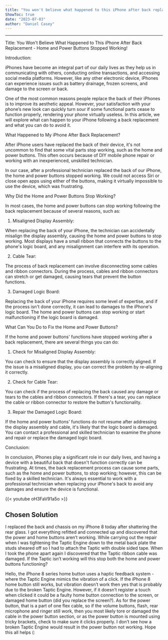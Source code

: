 ```yaml
---
title: "You won't believe what happened to this iPhone after back replacement - Home and Power buttons stopped working!"
ShowToc: true 
date: "2023-07-03"
author: "Daniel Casey"
---
```

*****
Title: You Won't Believe What Happened to This iPhone After Back Replacement - Home and Power Buttons Stopped Working! 

Introduction:

iPhones have become an integral part of our daily lives as they help us in communicating with others, conducting online transactions, and accessing social media platforms. However, like any other electronic device, iPhones can experience issues such as battery drainage, frozen screens, and damage to the screen or back. 

One of the most common reasons people replace the back of their iPhones is to improve its aesthetic appeal. However, your satisfaction with your phone’s new look can quickly turn sour if some functional parts cease to function properly, rendering your phone virtually useless. In this article, we will explore what can happen to your iPhone following a back replacement and what you can do to avoid it. 

What Happened to My iPhone After Back Replacement?

After iPhone users have replaced the back of their device, it's not uncommon to find that some vital parts stop working, such as the home and power buttons. This often occurs because of DIY mobile phone repair or working with an inexperienced, unskilled technician. 

In our case, after a professional technician replaced the back of our iPhone, the home and power buttons stopped working. We could not access Siri or close open apps using either of the buttons, making it virtually impossible to use the device, which was frustrating.

Why Did the Home and Power Buttons Stop Working?

In most cases, the home and power buttons can stop working following the back replacement because of several reasons, such as:

1. Misaligned Display Assembly:

When replacing the back of your iPhone, the technician can accidentally misalign the display assembly, causing the home and power buttons to stop working. Most displays have a small ribbon that connects the buttons to the phone's logic board, and any misalignment can interfere with its operation.

2. Cable Tear:

The process of back replacement can involve disconnecting some cables and ribbon connectors. During the process, cables and ribbon connectors can stretch or get damaged, causing tears that prevent the button functions.

3. Damaged Logic Board:

Replacing the back of your iPhone requires some level of expertise, and if the process isn't done correctly, it can lead to damages to the iPhone's logic board. The home and power buttons can stop working or start malfunctioning if the logic board is damaged.

What Can You Do to Fix the Home and Power Buttons?

If the home and power buttons' functions have stopped working after a back replacement, there are several things you can do:

1. Check for Misaligned Display Assembly:

You can check to ensure that the display assembly is correctly aligned. If the issue is a misaligned display, you can correct the problem by re-aligning it correctly.

2. Check for Cable Tear:

You can check if the process of replacing the back caused any damage or tears to the cables and ribbon connectors. If there's a tear, you can replace the cable or ribbon connector to restore the button's functionality.

3. Repair the Damaged Logic Board:

If the home and power buttons' functions do not resume after addressing the display assembly and cable, it's likely that the logic board is damaged. You can contact a professional and skilled technician to examine the phone and repair or replace the damaged logic board. 

Conclusion:

In conclusion, iPhones play a significant role in our daily lives, and having a device with a beautiful back that doesn't function correctly can be frustrating. At times, the back replacement process can cause some parts, such as the home and power buttons, to stop working; however, this can be fixed by a skilled technician. It's always essential to work with a professional technician when replacing your iPhone's back to avoid any damages and ensure the device is functional.

{{< youtube oH3FaV91a5o >}} 



## Chosen Solution
 I replaced the back and chassis on my iPhone 8 today after shattering the rear glass. I got everything refitted and connected up and discovered that the power and home buttons aren’t working. While carrying out the repair when I was tightening the Taptic Engine down to the metal back plate the studs sheared off so I had to attach the Taptic with double sided tape. When I took the phone apart again I discovered that the Taptic ribbon cable was damaged. If the Taptic isn’t working will this stop both the home and power buttons functioning?

 Hello, the iPhone 8 series home button uses a haptic feedback system - where the Taptic Engine mimics the vibration of a click. If the iPhone 8 home button still works, but vibration doesn’t work then yes that is probably due to the broken Taptic Engine. However, if it doesn’t register a touch when clicked it could be a faulty home button connection to the screen, or damaged home button (did you replace the screen?). As for the power button, that is a part of one flex cable, so if the volume buttons, flash, rear microphone and ringer still work, then you most likely tore or damaged the cable in the power button section, or as the power button is mounted using tricky brackets, check to make sure it clicks properly. I don’t see how a broken Taptic Engine would result in the power button not working. Hope this all helps (:




